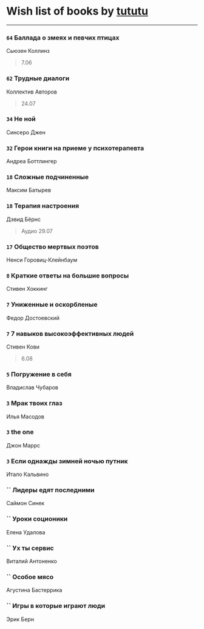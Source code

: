 # Wish list of books by [tututu](http://vk.com/id135685382)
---

### `64` Баллада о змеях и певчих птицах
Сьюзен Коллинз
> 7.06

### `62` Трудные диалоги
Коллектив Авторов
> 24.07

### `34` Не ной
Синсеро Джен

### `32` Герои книги на приеме у психотерапевта
Андреа Боттлингер

### `18` Сложные подчиненные
Максим Батырев

### `18` Терапия настроения
Дэвид Бёрнс
> Аудио 29.07

### `17` Общество мертвых поэтов
Ненси Горовиц-Клейнбаум

### `8` Краткие ответы на большие вопросы
Стивен Хоккинг

### `7` Униженные и оскорбленые
Федор Достоевский

### `7` 7 навыков высокоэффективных людей
Стивен Кови
> 6.08

### `5` Погружение в себя
Владислав Чубаров

### `3` Мрак твоих глаз
Илья Масодов

### `3` the one
Джон Маррс

### `3` Если однажды зимней ночью путник
Итало Кальвино

### `` Лидеры едят последними
Саймон Синек

### `` Уроки соционики
Елена Удалова

### `` Ух ты сервис
Виталий Антоненко

### `` Особое мясо
Агустина Бастеррика

### `` Игры в которые играют люди
Эрик Берн

